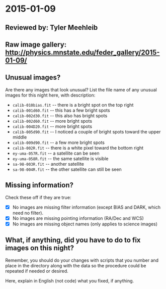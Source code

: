 # 2015-01-09

## Reviewed by:   Tyler Meehleib
## Raw image gallery: http://physics.mnstate.edu/feder_gallery/2015-01-09/
## Unusual images?

Are there any images that look unusual? List the file name of any unusual images for this night here, with description:

+ `calib-010bias.fit` -- there is a bright spot on the top right
+ `calib-001d60.fit` -- this has a few bright spots
+ `calib-002d30.fit` -- this also has bright spots
+ `calib-002d60.fit` -- more bright spots
+ `calib-004D20.fit` -- more bright spots
+ `calib-005d90.fit` -- I noticed a couple of bright spots toward the upper middle
+ `calib-009d90.fit` -- a few more bright spots
+ `calib-002R.fit` -- there is a white pixel toward the bottom right
+ `ey-uma-057R.fit` --  a satellite can be seen
+ `ey-uma-058R.fit` -- the same satellite is visible
+ `sa-98-003R.fit` -- another satellite
+ `sa-98-004R.fit` -- the other satellite can still be seen

## Missing information?

Check these off if they are true:

- [x] No images are missing filter information (except BIAS and DARK, which need no filter).
- [x] No images are missing pointing information (RA/Dec and WCS)
- [x] No images are missing object names (only applies to science images)

## What, if anything, did you have to do to fix images on this night?

Remember, you should do your changes with scripts that you number and place in the
directory along with the data so the procedure could be repeated if needed or
desired.

Here, explain in English (not code) what you fixed, if anything.
